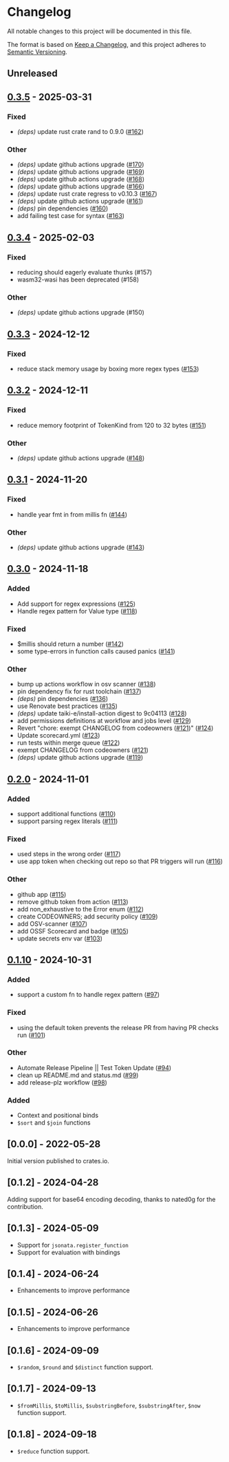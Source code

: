 # Changelog

All notable changes to this project will be documented in this file.

The format is based on [Keep a Changelog](https://keepachangelog.com/en/1.0.0/),
and this project adheres to [Semantic Versioning](https://semver.org/spec/v2.0.0.html).

## Unreleased

## [0.3.5](https://github.com/Stedi/jsonata-rs/compare/v0.3.4...v0.3.5) - 2025-03-31

### Fixed

- *(deps)* update rust crate rand to 0.9.0 ([#162](https://github.com/Stedi/jsonata-rs/pull/162))

### Other

- *(deps)* update github actions upgrade ([#170](https://github.com/Stedi/jsonata-rs/pull/170))
- *(deps)* update github actions upgrade ([#169](https://github.com/Stedi/jsonata-rs/pull/169))
- *(deps)* update github actions upgrade ([#168](https://github.com/Stedi/jsonata-rs/pull/168))
- *(deps)* update github actions upgrade ([#166](https://github.com/Stedi/jsonata-rs/pull/166))
- *(deps)* update rust crate regress to v0.10.3 ([#167](https://github.com/Stedi/jsonata-rs/pull/167))
- *(deps)* update github actions upgrade ([#161](https://github.com/Stedi/jsonata-rs/pull/161))
- *(deps)* pin dependencies ([#160](https://github.com/Stedi/jsonata-rs/pull/160))
- add failing test case for  syntax ([#163](https://github.com/Stedi/jsonata-rs/pull/163))

## [0.3.4](https://github.com/Stedi/jsonata-rs/compare/v0.3.3...v0.3.4) - 2025-02-03

### Fixed

- reducing should eagerly evaluate thunks (#157)
- wasm32-wasi has been deprecated (#158)

### Other

- *(deps)* update github actions upgrade (#150)

## [0.3.3](https://github.com/Stedi/jsonata-rs/compare/v0.3.2...v0.3.3) - 2024-12-12

### Fixed

- reduce stack memory usage by boxing more regex types ([#153](https://github.com/Stedi/jsonata-rs/pull/153))

## [0.3.2](https://github.com/Stedi/jsonata-rs/compare/v0.3.1...v0.3.2) - 2024-12-11

### Fixed

- reduce memory footprint of TokenKind from 120 to 32 bytes ([#151](https://github.com/Stedi/jsonata-rs/pull/151))

### Other

- *(deps)* update github actions upgrade ([#148](https://github.com/Stedi/jsonata-rs/pull/148))

## [0.3.1](https://github.com/Stedi/jsonata-rs/compare/v0.3.0...v0.3.1) - 2024-11-20

### Fixed

- handle year fmt in from millis fn ([#144](https://github.com/Stedi/jsonata-rs/pull/144))

### Other

- *(deps)* update github actions upgrade ([#143](https://github.com/Stedi/jsonata-rs/pull/143))

## [0.3.0](https://github.com/Stedi/jsonata-rs/compare/v0.2.0...v0.3.0) - 2024-11-18

### Added

- Add support for regex expressions ([#125](https://github.com/Stedi/jsonata-rs/pull/125))
- Handle regex pattern for Value type ([#118](https://github.com/Stedi/jsonata-rs/pull/118))

### Fixed

- $millis should return a number ([#142](https://github.com/Stedi/jsonata-rs/pull/142))
- some type-errors in function calls caused panics ([#141](https://github.com/Stedi/jsonata-rs/pull/141))

### Other

- bump up actions workflow in osv scanner ([#138](https://github.com/Stedi/jsonata-rs/pull/138))
- pin dependency fix for rust toolchain ([#137](https://github.com/Stedi/jsonata-rs/pull/137))
- *(deps)* pin dependencies ([#136](https://github.com/Stedi/jsonata-rs/pull/136))
- use Renovate best practices ([#135](https://github.com/Stedi/jsonata-rs/pull/135))
- *(deps)* update taiki-e/install-action digest to 9c04113 ([#128](https://github.com/Stedi/jsonata-rs/pull/128))
- add permissions definitions at workflow and jobs level ([#129](https://github.com/Stedi/jsonata-rs/pull/129))
- Revert "chore: exempt CHANGELOG from codeowners ([#121](https://github.com/Stedi/jsonata-rs/pull/121))" ([#124](https://github.com/Stedi/jsonata-rs/pull/124))
- Update scorecard.yml ([#123](https://github.com/Stedi/jsonata-rs/pull/123))
- run tests within merge queue ([#122](https://github.com/Stedi/jsonata-rs/pull/122))
- exempt CHANGELOG from codeowners ([#121](https://github.com/Stedi/jsonata-rs/pull/121))
- *(deps)* update github actions upgrade ([#119](https://github.com/Stedi/jsonata-rs/pull/119))

## [0.2.0](https://github.com/Stedi/jsonata-rs/compare/v0.1.10...v0.2.0) - 2024-11-01

### Added

- support additional functions ([#110](https://github.com/Stedi/jsonata-rs/pull/110))
- support parsing regex literals ([#111](https://github.com/Stedi/jsonata-rs/pull/111))

### Fixed

- used steps in the wrong order ([#117](https://github.com/Stedi/jsonata-rs/pull/117))
- use app token when checking out repo so that PR triggers will run ([#116](https://github.com/Stedi/jsonata-rs/pull/116))

### Other

- github app ([#115](https://github.com/Stedi/jsonata-rs/pull/115))
- remove github token from action ([#113](https://github.com/Stedi/jsonata-rs/pull/113))
- add non_exhaustive to the Error enum ([#112](https://github.com/Stedi/jsonata-rs/pull/112))
- create CODEOWNERS; add security policy ([#109](https://github.com/Stedi/jsonata-rs/pull/109))
- add OSV-scanner ([#107](https://github.com/Stedi/jsonata-rs/pull/107))
- add OSSF Scorecard and badge ([#105](https://github.com/Stedi/jsonata-rs/pull/105))
- update secrets env var ([#103](https://github.com/Stedi/jsonata-rs/pull/103))

## [0.1.10](https://github.com/Stedi/jsonata-rs/compare/v0.1.9...v0.1.10) - 2024-10-31

### Added

- support a custom fn to handle regex pattern ([#97](https://github.com/Stedi/jsonata-rs/pull/97))

### Fixed

- using the default token prevents the release PR from having PR checks run ([#101](https://github.com/Stedi/jsonata-rs/pull/101))

### Other

- Automate Release Pipeline || Test Token Update ([#94](https://github.com/Stedi/jsonata-rs/pull/94))
- clean up README.md and status.md ([#99](https://github.com/Stedi/jsonata-rs/pull/99))
- add release-plz workflow ([#98](https://github.com/Stedi/jsonata-rs/pull/98))

### Added

- Context and positional binds
- `$sort` and `$join` functions

## [0.0.0] - 2022-05-28

Initial version published to crates.io.

## [0.1.2] - 2024-04-28

Adding support for base64 encoding decoding, thanks to nated0g for the contribution.

## [0.1.3] - 2024-05-09

- Support for `jsonata.register_function`
- Support for evaluation with bindings

## [0.1.4] - 2024-06-24

- Enhancements to improve performance

## [0.1.5] - 2024-06-26

- Enhancements to improve performance

## [0.1.6] - 2024-09-09

- `$random`, `$round` and `$distinct` function support.

## [0.1.7] - 2024-09-13

- `$fromMillis`, `$toMillis`, `$substringBefore`, `$substringAfter`, `$now` function support.

## [0.1.8] - 2024-09-18

- `$reduce` function support.
